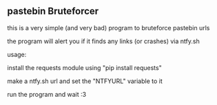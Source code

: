## pastebin Bruteforcer

this is a very simple (and very bad) program to bruteforce pastebin urls

the program will alert you if it finds any links  (or crashes) via ntfy.sh

usage:

install the requests module using "pip install requests"

make a ntfy.sh url and set the "NTFYURL" variable to it

run the program and wait :3 
